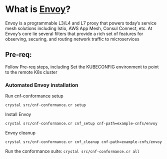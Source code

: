 # What is [Envoy](https://www.envoyproxy.io/)?
Envoy is a programmable L3/L4 and L7 proxy that powers today’s service mesh 
solutions including Istio, AWS App Mesh, Consul Connect, etc. At Envoy’s core 
lie several filters that provide a rich set of features for observing, securing, 
and routing network traffic to microservices

## Pre-req:
Follow Pre-req steps, including
Set the KUBECONFIG environment to point to the remote K8s cluster

### Automated Envoy installation
Run cnf-conformance setup 
```
crystal src/cnf-conformance.cr setup
```
Install Envoy 
```
crystal src/cnf-conformance.cr cnf_setup cnf-path=example-cnfs/envoy
```
Envoy cleanup
```
crystal src/cnf-conformance.cr cnf_cleanup cnf-path=example-cnfs/envoy
```
Run the conformance suite: `crystal src/cnf-conformance.cr all`


  
